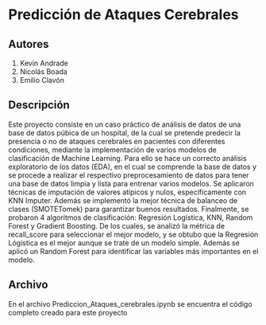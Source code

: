 # Predicción de Ataques Cerebrales

## Autores
1. Kevin Andrade
2. Nicolás Boada
3. Emilio Clavón

## Descripción
Este proyecto consiste en un caso práctico de análisis de datos de una base de datos púbica de un hospital, de la cual se pretende predecir la presencia o no de ataques cerebrales en pacientes con diferentes condiciones, mediante la implementación de varios modelos de clasificación de Machine Learning.
Para ello se hace un correcto análisis exploratorio de los datos (EDA), en el cual se comprende la base de datos y se procede a realizar el respectivo preprocesamiento de datos para tener una base de datos limpia y lista para entrenar varios modelos. Se aplicaron técnicas de imputación de valores atípicos y nulos, específicamente con KNN Imputer.
Además se implementó la mejor técnica de balanceo de clases (SMOTETomek) para garantizar buenos resultados.
Finalmente, se probaron 4 algoritmos de clasificación: Regresión Logística, KNN, Random Forest y Gradient Boosting. De los cuales, se analizó la métrica de recall_score para seleccionar el mejor modelo, y se obtubo que la Regresión Lógistica es el mejor aunque se trate de un modelo simple. Además se aplicó un Random Forest para identificar las variables más importantes en el modelo.

## Archivo
En el archivo Prediccion_Ataques_cerebrales.ipynb se encuentra el código completo creado para este proyecto
